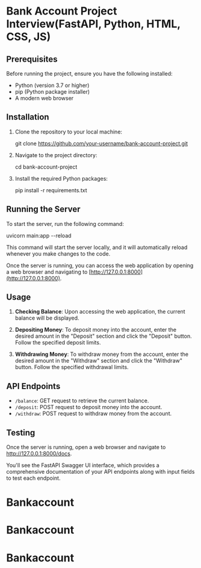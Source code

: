 # Bank Account Project Interview(FastAPI, Python, HTML, CSS, JS)

## Prerequisites

Before running the project, ensure you have the following installed:

- Python (version 3.7 or higher)
- pip (Python package installer)
- A modern web browser

## Installation

1. Clone the repository to your local machine:

   
   git clone https://github.com/your-username/bank-account-project.git
  

2. Navigate to the project directory:

   
   cd bank-account-project
  

3. Install the required Python packages:

   
   pip install -r requirements.txt
   

## Running the Server

To start the server, run the following command:


uvicorn main:app --reload


This command will start the server locally, and it will automatically reload whenever you make changes to the code.

Once the server is running, you can access the web application by opening a web browser and navigating to [http://127.0.0.1:8000](http://127.0.0.1:8000).

## Usage

1. **Checking Balance**: Upon accessing the web application, the current balance will be displayed.

2. **Depositing Money**: To deposit money into the account, enter the desired amount in the "Deposit" section and click the "Deposit" button. Follow the specified deposit limits.

3. **Withdrawing Money**: To withdraw money from the account, enter the desired amount in the "Withdraw" section and click the "Withdraw" button. Follow the specified withdrawal limits.

## API Endpoints

- `/balance`: GET request to retrieve the current balance.
- `/deposit`: POST request to deposit money into the account.
- `/withdraw`: POST request to withdraw money from the account.

## Testing

Once the server is running, open a web browser and navigate to http://127.0.0.1:8000/docs.

You'll see the FastAPI Swagger UI interface, which provides a comprehensive documentation of your API endpoints along with input fields to test each endpoint.
# Bankaccount
# Bankaccount
# Bankaccount
